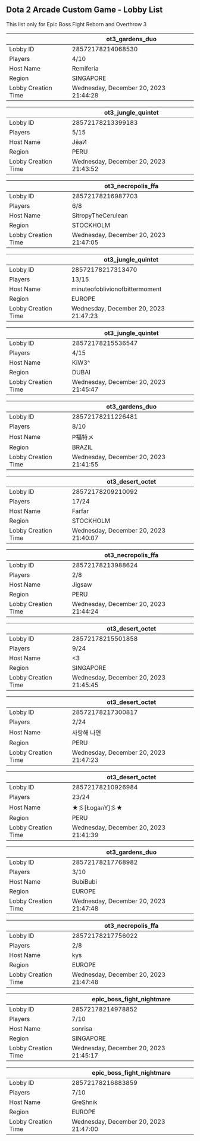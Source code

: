 ## Dota 2 Arcade Custom Game - Lobby List

This list only for Epic Boss Fight Reborn and Overthrow 3

|  | ot3_gardens_duo |
| ------ | ------ |
| Lobby ID | 28572178214068530 |
| Players | 4/10 |
| Host Name | Remiferia |
| Region | SINGAPORE |
| Lobby Creation Time | Wednesday, December 20, 2023 21:44:28 |


|  | ot3_jungle_quintet |
| ------ | ------ |
| Lobby ID | 28572178213399183 |
| Players | 5/15 |
| Host Name | JĕaИ |
| Region | PERU |
| Lobby Creation Time | Wednesday, December 20, 2023 21:43:52 |


|  | ot3_necropolis_ffa |
| ------ | ------ |
| Lobby ID | 28572178216987703 |
| Players | 6/8 |
| Host Name | SitropyTheCerulean |
| Region | STOCKHOLM |
| Lobby Creation Time | Wednesday, December 20, 2023 21:47:05 |


|  | ot3_jungle_quintet |
| ------ | ------ |
| Lobby ID | 28572178217313470 |
| Players | 13/15 |
| Host Name | minuteofoblivionofbittermoment |
| Region | EUROPE |
| Lobby Creation Time | Wednesday, December 20, 2023 21:47:23 |


|  | ot3_jungle_quintet |
| ------ | ------ |
| Lobby ID | 28572178215536547 |
| Players | 4/15 |
| Host Name | KiW3^ |
| Region | DUBAI |
| Lobby Creation Time | Wednesday, December 20, 2023 21:45:47 |


|  | ot3_gardens_duo |
| ------ | ------ |
| Lobby ID | 28572178211226481 |
| Players | 8/10 |
| Host Name | P福特メ |
| Region | BRAZIL |
| Lobby Creation Time | Wednesday, December 20, 2023 21:41:55 |


|  | ot3_desert_octet |
| ------ | ------ |
| Lobby ID | 28572178209210092 |
| Players | 17/24 |
| Host Name | Farfar |
| Region | STOCKHOLM |
| Lobby Creation Time | Wednesday, December 20, 2023 21:40:07 |


|  | ot3_necropolis_ffa |
| ------ | ------ |
| Lobby ID | 28572178213988624 |
| Players | 2/8 |
| Host Name | Jigsaw |
| Region | PERU |
| Lobby Creation Time | Wednesday, December 20, 2023 21:44:24 |


|  | ot3_desert_octet |
| ------ | ------ |
| Lobby ID | 28572178215501858 |
| Players | 9/24 |
| Host Name | <3 |
| Region | SINGAPORE |
| Lobby Creation Time | Wednesday, December 20, 2023 21:45:45 |


|  | ot3_desert_octet |
| ------ | ------ |
| Lobby ID | 28572178217300817 |
| Players | 2/24 |
| Host Name | 사랑해 나연 |
| Region | PERU |
| Lobby Creation Time | Wednesday, December 20, 2023 21:47:23 |


|  | ot3_desert_octet |
| ------ | ------ |
| Lobby ID | 28572178210926984 |
| Players | 23/24 |
| Host Name | ★彡[ŁogaภY]彡★ |
| Region | PERU |
| Lobby Creation Time | Wednesday, December 20, 2023 21:41:39 |


|  | ot3_gardens_duo |
| ------ | ------ |
| Lobby ID | 28572178217768982 |
| Players | 3/10 |
| Host Name | BubiBubi |
| Region | EUROPE |
| Lobby Creation Time | Wednesday, December 20, 2023 21:47:48 |


|  | ot3_necropolis_ffa |
| ------ | ------ |
| Lobby ID | 28572178217756022 |
| Players | 2/8 |
| Host Name | kys |
| Region | EUROPE |
| Lobby Creation Time | Wednesday, December 20, 2023 21:47:48 |


|  | epic_boss_fight_nightmare |
| ------ | ------ |
| Lobby ID | 28572178214978852 |
| Players | 7/10 |
| Host Name | sonrisa |
| Region | SINGAPORE |
| Lobby Creation Time | Wednesday, December 20, 2023 21:45:17 |


|  | epic_boss_fight_nightmare |
| ------ | ------ |
| Lobby ID | 28572178216883859 |
| Players | 7/10 |
| Host Name | GreShnik |
| Region | EUROPE |
| Lobby Creation Time | Wednesday, December 20, 2023 21:47:00 |



